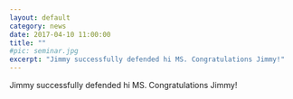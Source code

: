 ```yaml
---
layout: default
category: news
date: 2017-04-10 11:00:00
title: ""
#pic: seminar.jpg
excerpt: "Jimmy successfully defended hi MS. Congratulations Jimmy!"
---
```

Jimmy successfully defended hi MS. Congratulations Jimmy!

